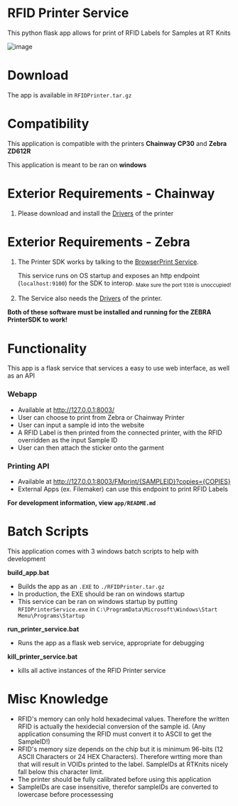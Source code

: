 # RFID Printer Service

This python flask app allows for print of RFID Labels for Samples at RT Knits

![image](https://github.com/Jeffersonlii/Rt-Knits-FindSample/assets/32963293/54881243-e29d-4710-9b84-e9be636d9ba3)

# Download

The app is available in `RFIDPrinter.tar.gz`

# Compatibility

This application is compatible with the printers **Chainway CP30** and **Zebra ZD612R**

This application is meant to be ran on **windows**

# Exterior Requirements - Chainway

1. Please download and install the [Drivers](https://www.chainway.net/Support/Info/30) of the printer

# Exterior Requirements - Zebra

1. The Printer SDK works by talking to the [BrowserPrint Service](https://www.zebra.com/us/en/support-downloads/printer-software/by-request-software.html).

   This service runs on OS startup and exposes an http endpoint (`localhost:9100`) for the SDK to interop.
   <sub>Make sure the port `9100` is unoccupied!</sub>

2. The Service also needs the [Drivers](https://www.zebra.com/us/en/support-downloads/printers/desktop/zd621.html) of the printer.

**Both of these software must be installed and running for the ZEBRA PrinterSDK to work!**

# Functionality

This app is a flask service that services a easy to use web interface, as well as an API

### Webapp

- Available at http://127.0.0.1:8003/
- User can choose to print from Zebra or Chainway Printer
- User can input a sample id into the website
- A RFID Label is then printed from the connected printer, with the RFID overridden as the input Sample ID
- User can then attach the sticker onto the garment

### Printing API

- Available at http://127.0.0.1:8003/FMprint/{SAMPLEID}?copies={COPIES}
- External Apps (ex. Filemaker) can use this endpoint to print RFID Labels

**For development information, view `app/README.md`**

# Batch Scripts

This application comes with 3 windows batch scripts to help with development

**build_app.bat**

- Builds the app as an `.EXE` to `./RFIDPrinter.tar.gz`
- In production, the EXE should be ran on windows startup
- This service can be ran on windows startup by putting `RFIDPrinterService.exe` in
  `C:\ProgramData\Microsoft\Windows\Start Menu\Programs\Startup`

**run_printer_service.bat**

- Runs the app as a flask web service, appropriate for debugging

**kill_printer_service.bat**

- kills all active instances of the RFID Printer service

# Misc Knowledge

- RFID's memory can only hold hexadecimal values. Therefore the written RFID is actually the hexidecial conversion of the sample id. (Any application consuming the RFID must convert it to ASCII to get the SampleID!)
- RFID's memory size depends on the chip but it is minimum 96-bits (12 ASCII Characters or 24 HEX Characters). Therefore wrtting more than that will result in VOIDs printed to the label. SampleIDs at RTKnits nicely fall below this character limit.
- The printer should be fully calibrated before using this application
- SampleIDs are case insensitive, therefor sampleIDs are converted to lowercase before processessing
